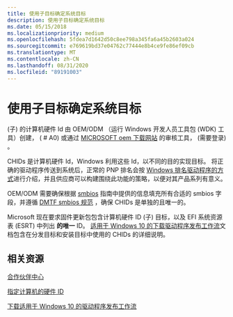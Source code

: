 ```yaml
---
title: 使用子目标确定系统目标
description: 使用子目标确定系统目标
ms.date: 05/15/2018
ms.localizationpriority: medium
ms.openlocfilehash: 5fdea7d1642d50c8ee798a345fa6a45b2603a024
ms.sourcegitcommit: e769619bd37e04762c77444e8b4ce9fe86ef09cb
ms.translationtype: MT
ms.contentlocale: zh-CN
ms.lasthandoff: 08/31/2020
ms.locfileid: "89191003"
---
```

# <a name="target-a-system-using-chid-targeting"></a>使用子目标确定系统目标

 (子) 的计算机硬件 Id 由 OEM/ODM （运行 Windows 开发人员工具包 (WDK) 工具）创建， ( # A0) 或通过 [MICROSOFT oem 下载网站](https://www.microsoftoem.com) 的审核工具， (需要登录) 。

CHIDs 是计算机硬件 Id，Windows 利用这些 Id，以不同的目的实现目标。 将正确的驱动程序传送到系统后，正常的 PNP 排名会按 [Windows 排名驱动程序的方式](../install/how-setup-ranks-drivers--windows-vista-and-later-.md)进行介绍，并且供应商可以构建围绕此功能的策略，以便对其产品系列有意义。

OEM/ODM 需要确保根据 [smbios](smbios.md) 指南中提供的信息填充所有合适的 smbios 字段，并遵循 [DMTF smbios 规范](https://www.dmtf.org/standards/smbios) ，确保 CHIDs 是单独的且唯一的。

Microsoft 现在要求固件更新包包含计算机硬件 ID (子) 目标，以及 EFI 系统资源表 (ESRT) 中列出 **的唯一** ID。 [适用于 Windows 10 的下载驱动程序发布工作流](https://download.microsoft.com/download/B/A/8/BA89DCE0-DB25-4425-9EFF-1037E0BA06F9/windows10_driver_publishing_workflow.docx)文档包含在分发目标和安装目标中使用的 CHIDs 的详细说明。

## <a name="related-resources"></a>相关资源

[合作伙伴中心](../dashboard/index.yml)

[指定计算机的硬件 ID](../install/specifying-hardware-ids-for-a-computer.md)

[下载适用于 Windows 10 的驱动程序发布工作流](https://download.microsoft.com/download/B/A/8/BA89DCE0-DB25-4425-9EFF-1037E0BA06F9/windows10_driver_publishing_workflow.docx)